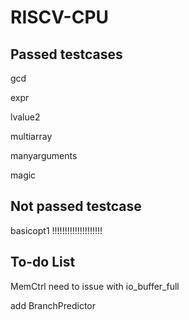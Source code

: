 # RISCV-CPU

Passed testcases
---
  gcd

  expr

  lvalue2

  multiarray

  manyarguments
  
  magic
  
  
Not passed testcase
---
  basicopt1 !!!!!!!!!!!!!!!!!!!!


To-do List
---
  MemCtrl need to issue with io_buffer_full

  add BranchPredictor
